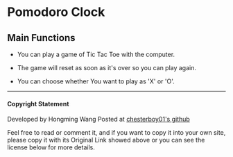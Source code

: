 Pomodoro Clock
=======
## Main Functions

*  You can play a game of Tic Tac Toe with the computer.

*  The game will reset as soon as it's over so you can play again.

*  You can choose whether You want to play as 'X' or 'O'.

---

#### Copyright Statement
 
Developed by Hongming Wang Posted at [chesterboy01's github](https://github.com/chesterboy01)

Feel free to read or comment it, and if you want to copy it into your own site, please copy it with its Original Link showed above or you can see the license below for more details.